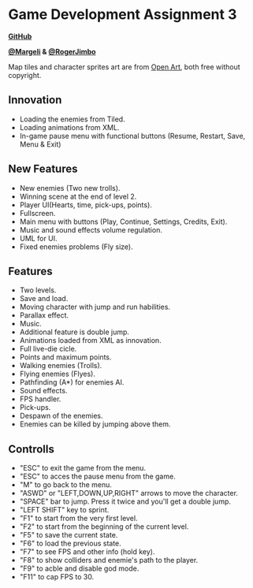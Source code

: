 # Game Development Assignment 3

**[GitHub](https://github.com/Margeli/Assignment1)**

**[@Margeli](https://github.com/Margeli) & [@RogerJimbo](https://github.com/RogerJimbo)**

Map tiles and character sprites art are from  [Open Art](https://opengameart.org/), both free without copyright. 

## Innovation

- Loading the enemies from Tiled.
- Loading animations from XML.
- In-game pause menu with functional buttons (Resume, Restart, Save, Menu & Exit)

## New Features

- New enemies (Two new trolls).
- Winning scene at the end of level 2.
- Player UI(Hearts, time, pick-ups, points).
- Fullscreen.
- Main menu with buttons (Play, Continue, Settings, Credits, Exit).
- Music and sound effects volume regulation.
- UML for UI.
- Fixed enemies problems (Fly size).

## Features

- Two levels.
- Save and load.
- Moving character with jump and run habilities.
- Parallax effect.
- Music.
- Additional feature is double jump.
- Animations loaded from XML as innovation.
- Full live-die cicle.
- Points and maximum points.
- Walking enemies (Trolls).
- Flying enemies (Flyes).
- Pathfinding (A*) for enemies AI.
- Sound effects.
- FPS handler.
- Pick-ups.
- Despawn of the enemies.
- Enemies can be killed by jumping above them.


## Controlls

- "ESC" to exit the game from the menu.
- "ESC" to acces the pause menu from the game.
- "M" to go back to the menu.
- "ASWD" or "LEFT,DOWN,UP,RIGHT" arrows to move the character.
- "SPACE" bar to jump. Press it twice and you'll get a double jump.
- "LEFT SHIFT" key to sprint.
- "F1" to start from the very first level.
- "F2" to start from the beginning of the current level.
- "F5" to save the current state.
- "F6" to load the previous state.
- "F7" to see FPS and other info (hold key).
- "F8" to show colliders and enemie's path to the player.
- "F9" to acble and disable god mode.
- "F11" to cap FPS to 30.


